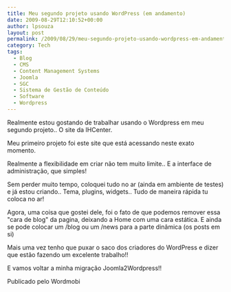 ```yaml
---
title: Meu segundo projeto usando WordPress (em andamento)
date: 2009-08-29T12:10:52+00:00
author: lpsouza
layout: post
permalink: /2009/08/29/meu-segundo-projeto-usando-wordpress-em-andamento/
category: Tech
tags:
  - Blog
  - CMS
  - Content Management Systems
  - Joomla
  - SGC
  - Sistema de Gestão de Conteúdo
  - Software
  - Wordpress
---
```

Realmente estou gostando de trabalhar usando o Wordpress em meu segundo projeto.. O site da IHCenter.

Meu primeiro projeto foi este site que está acessando neste exato momento.

Realmente a flexibilidade em criar não tem muito limite.. E a interface de administração, que simples!

Sem perder muito tempo, coloquei tudo no ar (ainda em ambiente de testes) e já estou criando.. Tema, plugins, widgets.. Tudo de maneira rápida tu coloca no ar!

Agora, uma coisa que gostei dele, foi o fato de que podemos remover essa "cara de blog" da pagina, deixando a Home com uma cara estática. E ainda se pode colocar um /blog ou um /news para a parte dinâmica (os posts em si)

Mais uma vez tenho que puxar o saco dos criadores do WordPress e dizer que estão fazendo um excelente trabalho!!

E vamos voltar a minha migração Joomla2Wordpress!!

Publicado pelo Wordmobi
